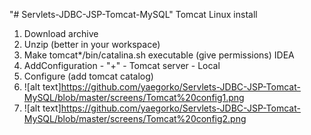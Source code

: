 "# Servlets-JDBC-JSP-Tomcat-MySQL"
Tomcat Linux install 
1. Download archive
2. Unzip (better in your workspace)
3. Make tomcat*/bin/catalina.sh executable (give permissions)
    IDEA
4. AddConfiguration - "+" - Tomcat server - Local
5. Configure (add tomcat catalog)
6. ![alt text]https://github.com/yaegorko/Servlets-JDBC-JSP-Tomcat-MySQL/blob/master/screens/Tomcat%20config1.png
7. ![alt text]https://github.com/yaegorko/Servlets-JDBC-JSP-Tomcat-MySQL/blob/master/screens/Tomcat%20config2.png
